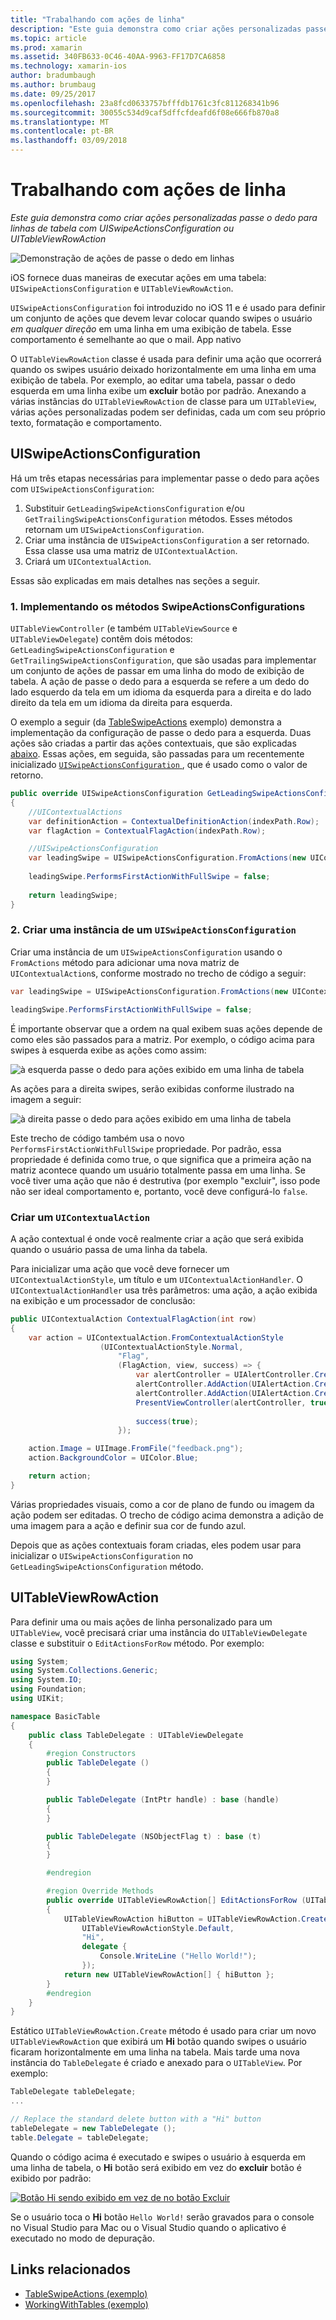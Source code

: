 ```yaml
---
title: "Trabalhando com ações de linha"
description: "Este guia demonstra como criar ações personalizadas passe o dedo para linhas de tabela com UISwipeActionsConfiguration ou UITableViewRowAction"
ms.topic: article
ms.prod: xamarin
ms.assetid: 340FB633-0C46-40AA-9963-FF17D7CA6858
ms.technology: xamarin-ios
author: bradumbaugh
ms.author: brumbaug
ms.date: 09/25/2017
ms.openlocfilehash: 23a8fcd0633757bfffdb1761c3fc811268341b96
ms.sourcegitcommit: 30055c534d9caf5dffcfdeafd6f08e666fb870a8
ms.translationtype: MT
ms.contentlocale: pt-BR
ms.lasthandoff: 03/09/2018
---
```

# <a name="working-with-row-actions"></a>Trabalhando com ações de linha

_Este guia demonstra como criar ações personalizadas passe o dedo para linhas de tabela com UISwipeActionsConfiguration ou UITableViewRowAction_

![Demonstração de ações de passe o dedo em linhas](row-action-images/action02.png)

iOS fornece duas maneiras de executar ações em uma tabela: `UISwipeActionsConfiguration` e `UITableViewRowAction`.

`UISwipeActionsConfiguration` foi introduzido no iOS 11 e é usado para definir um conjunto de ações que devem levar colocar quando swipes o usuário _em qualquer direção_ em uma linha em uma exibição de tabela. Esse comportamento é semelhante ao que o mail. App nativo 

O `UITableViewRowAction` classe é usada para definir uma ação que ocorrerá quando os swipes usuário deixado horizontalmente em uma linha em uma exibição de tabela.
Por exemplo, ao editar uma tabela, passar o dedo esquerda em uma linha exibe um **excluir** botão por padrão. Anexando a várias instâncias do `UITableViewRowAction` de classe para um `UITableView`, várias ações personalizadas podem ser definidas, cada um com seu próprio texto, formatação e comportamento.


## <a name="uiswipeactionsconfiguration"></a>UISwipeActionsConfiguration

Há um três etapas necessárias para implementar passe o dedo para ações com `UISwipeActionsConfiguration`:

1. Substituir `GetLeadingSwipeActionsConfiguration` e/ou `GetTrailingSwipeActionsConfiguration` métodos. Esses métodos retornam um `UISwipeActionsConfiguration`. 
2. Criar uma instância de `UISwipeActionsConfiguration` a ser retornado. Essa classe usa uma matriz de `UIContextualAction`.
3. Criará um `UIContextualAction`.

Essas são explicadas em mais detalhes nas seções a seguir.

### <a name="1-implementing-the-swipeactionsconfigurations-methods"></a>1. Implementando os métodos SwipeActionsConfigurations

`UITableViewController` (e também `UITableViewSource` e `UITableViewDelegate`) contêm dois métodos: `GetLeadingSwipeActionsConfiguration` e `GetTrailingSwipeActionsConfiguration`, que são usadas para implementar um conjunto de ações de passar em uma linha do modo de exibição de tabela. A ação de passe o dedo para a esquerda se refere a um dedo do lado esquerdo da tela em um idioma da esquerda para a direita e do lado direito da tela em um idioma da direita para esquerda. 

O exemplo a seguir (da [TableSwipeActions](https://developer.xamarin.com/samples/monotouch/TableSwipeActions) exemplo) demonstra a implementação da configuração de passe o dedo para a esquerda. Duas ações são criadas a partir das ações contextuais, que são explicadas [abaixo](#create-uicontextualaction). Essas ações, em seguida, são passadas para um recentemente inicializado [ `UISwipeActionsConfiguration` ](#create-uiswipeactionsconfigurations), que é usado como o valor de retorno.


```csharp
public override UISwipeActionsConfiguration GetLeadingSwipeActionsConfiguration(UITableView tableView, NSIndexPath indexPath)
{
    //UIContextualActions
    var definitionAction = ContextualDefinitionAction(indexPath.Row);
    var flagAction = ContextualFlagAction(indexPath.Row);

    //UISwipeActionsConfiguration
    var leadingSwipe = UISwipeActionsConfiguration.FromActions(new UIContextualAction[] { flagAction, definitionAction });
    
    leadingSwipe.PerformsFirstActionWithFullSwipe = false;
    
    return leadingSwipe;
}  
```

<a name="create-uiswipeactionsconfigurations" />

### <a name="2-instantiate-a-uiswipeactionsconfiguration"></a>2. Criar uma instância de um `UISwipeActionsConfiguration`

Criar uma instância de um `UISwipeActionsConfiguration` usando o `FromActions` método para adicionar uma nova matriz de `UIContextualAction`s, conforme mostrado no trecho de código a seguir:

```csharp
var leadingSwipe = UISwipeActionsConfiguration.FromActions(new UIContextualAction[] { flagAction, definitionAction })

leadingSwipe.PerformsFirstActionWithFullSwipe = false;
```

É importante observar que a ordem na qual exibem suas ações depende de como eles são passados para a matriz. Por exemplo, o código acima para swipes à esquerda exibe as ações como assim:

![à esquerda passe o dedo para ações exibido em uma linha de tabela](row-action-images/action03.png)

As ações para a direita swipes, serão exibidas conforme ilustrado na imagem a seguir:

![à direita passe o dedo para ações exibido em uma linha de tabela](row-action-images/action04.png)

Este trecho de código também usa o novo `PerformsFirstActionWithFullSwipe` propriedade. Por padrão, essa propriedade é definida como true, o que significa que a primeira ação na matriz acontece quando um usuário totalmente passa em uma linha. Se você tiver uma ação que não é destrutiva (por exemplo "excluir", isso pode não ser ideal comportamento e, portanto, você deve configurá-lo `false`.

<a name="create-uicontextualaction" />

### <a name="create-a-uicontextualaction"></a>Criar um `UIContextualAction`

A ação contextual é onde você realmente criar a ação que será exibida quando o usuário passa de uma linha da tabela.

Para inicializar uma ação que você deve fornecer um `UIContextualActionStyle`, um título e um `UIContextualActionHandler`. O `UIContextualActionHandler` usa três parâmetros: uma ação, a ação exibida na exibição e um processador de conclusão:

```csharp
public UIContextualAction ContextualFlagAction(int row)
{
    var action = UIContextualAction.FromContextualActionStyle
                    (UIContextualActionStyle.Normal,
                        "Flag",
                        (FlagAction, view, success) => {
                            var alertController = UIAlertController.Create($"Report {words[row]}?", "", UIAlertControllerStyle.Alert);
                            alertController.AddAction(UIAlertAction.Create("Cancel", UIAlertActionStyle.Cancel, null)); 
                            alertController.AddAction(UIAlertAction.Create("Yes", UIAlertActionStyle.Destructive, null));
                            PresentViewController(alertController, true, null);
                            
                            success(true);
                        });

    action.Image = UIImage.FromFile("feedback.png");
    action.BackgroundColor = UIColor.Blue;

    return action;
}
```

Várias propriedades visuais, como a cor de plano de fundo ou imagem da ação podem ser editadas. O trecho de código acima demonstra a adição de uma imagem para a ação e definir sua cor de fundo azul.

Depois que as ações contextuais foram criadas, eles podem usar para inicializar o `UISwipeActionsConfiguration` no `GetLeadingSwipeActionsConfiguration` método.

## <a name="uitableviewrowaction"></a>UITableViewRowAction

Para definir uma ou mais ações de linha personalizado para um `UITableView`, você precisará criar uma instância do `UITableViewDelegate` classe e substituir o `EditActionsForRow` método. Por exemplo:

```csharp
using System;
using System.Collections.Generic;
using System.IO;
using Foundation;
using UIKit;

namespace BasicTable
{
    public class TableDelegate : UITableViewDelegate
    {
        #region Constructors
        public TableDelegate ()
        {
        }

        public TableDelegate (IntPtr handle) : base (handle)
        {
        }

        public TableDelegate (NSObjectFlag t) : base (t)
        {
        }

        #endregion

        #region Override Methods
        public override UITableViewRowAction[] EditActionsForRow (UITableView tableView, NSIndexPath indexPath)
        {
            UITableViewRowAction hiButton = UITableViewRowAction.Create (
                UITableViewRowActionStyle.Default,
                "Hi",
                delegate {
                    Console.WriteLine ("Hello World!");
                });
            return new UITableViewRowAction[] { hiButton };
        }
        #endregion
    }
}
```

Estático `UITableViewRowAction.Create` método é usado para criar um novo `UITableViewRowAction` que exibirá um **Hi** botão quando swipes o usuário ficaram horizontalmente em uma linha na tabela. Mais tarde uma nova instância do `TableDelegate` é criado e anexado para o `UITableView`. Por exemplo:

```csharp
TableDelegate tableDelegate;
...

// Replace the standard delete button with a "Hi" button
tableDelegate = new TableDelegate ();
table.Delegate = tableDelegate;

```

Quando o código acima é executado e swipes o usuário à esquerda em uma linha de tabela, o **Hi** botão será exibido em vez do **excluir** botão é exibido por padrão:

[![](row-action-images/action01.png "Botão Hi sendo exibido em vez de no botão Excluir")](row-action-images/action01.png#lightbox)

Se o usuário toca o **Hi** botão `Hello World!` serão gravados para o console no Visual Studio para Mac ou o Visual Studio quando o aplicativo é executado no modo de depuração.



## <a name="related-links"></a>Links relacionados

- [TableSwipeActions (exemplo)](https://developer.xamarin.com/samples/monotouch/TableSwipeActions)
- [WorkingWithTables (exemplo)](https://developer.xamarin.com/samples/monotouch/WorkingWithTables)
